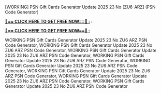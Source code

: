 [WORKING] PSN Gift Cards Generator Update 2025 23 No [ZU6-ARZ] (PSN Code Generator)

**[🔴== CLICK HERE TO GET FREE NOW==🔴 :](https://oercommons.s3.amazonaws.com/media/courseware/relatedresource/file/all-zit.html)**
:

**[🔴== CLICK HERE TO GET FREE NOW==🔴 :](https://oercommons.s3.amazonaws.com/media/courseware/relatedresource/file/gift-zit.html)**

 WORKING PSN Gift Cards Generator Update 2025 23 No ZU6 ARZ PSN Code Generator, WORKING PSN Gift Cards Generator Update 2025 23 No ZU6 ARZ PSN Code Generator, WORKING PSN Gift Cards Generator Update 2025 23 No ZU6 ARZ PSN Code Generator, WORKING PSN Gift Cards Generator Update 2025 23 No ZU6 ARZ PSN Code Generator, WORKING PSN Gift Cards Generator Update 2025 23 No ZU6 ARZ PSN Code Generator, WORKING PSN Gift Cards Generator Update 2025 23 No ZU6 ARZ PSN Code Generator, WORKING PSN Gift Cards Generator Update 2025 23 No ZU6 ARZ PSN Code Generator, WORKING PSN Gift Cards Generator Update 2025 23 No ZU6 ARZ PSN Code Generator
